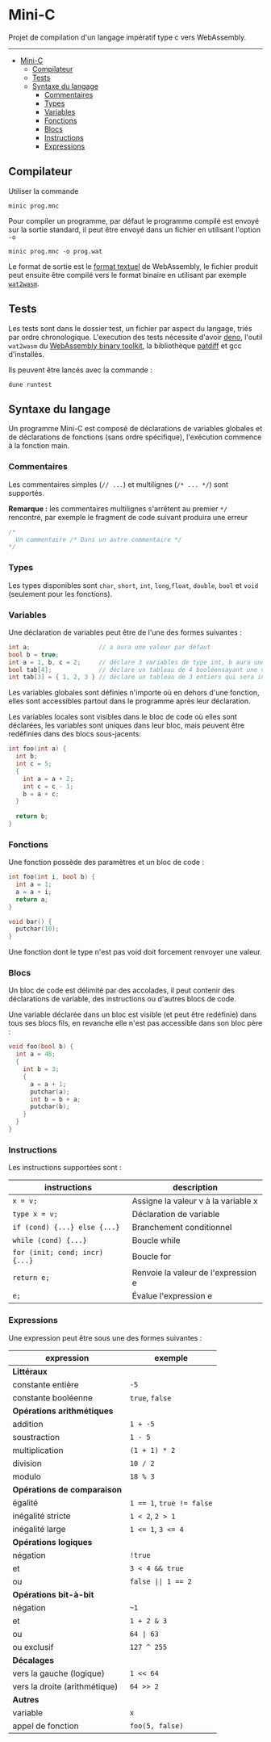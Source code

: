 # Mini-C

Projet de compilation d'un langage impératif type c vers WebAssembly.

---

- [Mini-C](#mini-c)
  - [Compilateur](#compilateur)
  - [Tests](#tests)
  - [Syntaxe du langage](#syntaxe-du-langage)
    - [Commentaires](#commentaires)
    - [Types](#types)
    - [Variables](#variables)
    - [Fonctions](#fonctions)
    - [Blocs](#blocs)
    - [Instructions](#instructions)
    - [Expressions](#expressions)

## Compilateur

Utiliser la commande
```
minic prog.mnc
```
Pour compiler un programme, par défaut le programme compilé est envoyé sur la sortie standard, il peut être envoyé dans un fichier
en utilisant l'option `-o`
```
minic prog.mnc -o prog.wat
```

Le format de sortie est le [format textuel](https://developer.mozilla.org/en-US/docs/WebAssembly/Understanding_the_text_format) de WebAssembly, le fichier produit peut ensuite être compilé vers le format binaire en utilisant par exemple [`wat2wasm`](https://github.com/WebAssembly/wabt#wabt-the-webassembly-binary-toolkit).

## Tests

Les tests sont dans le dossier test, un fichier par aspect du langage, triés par ordre chronologique. L'execution des tests nécessite d'avoir [deno](https://deno.land/), l'outil `wat2wasm` du [WebAssembly binary toolkit](https://github.com/WebAssembly/wabt#wabt-the-webassembly-binary-toolkit), la bibliothèque [patdiff](https://opam.ocaml.org/packages/patdiff/) et gcc d'installés.

Ils peuvent être lancés avec la commande :
```
dune runtest
```

## Syntaxe du langage

Un programme Mini-C est composé de déclarations de variables globales et de déclarations de fonctions (sans ordre spécifique), l'exécution commence à la fonction main.

### Commentaires

Les commentaires simples (`// ...`) et multilignes (`/* ... */`) sont supportés.

**Remarque :** les commentaires multilignes s'arrêtent au premier `*/` rencontré, par exemple le fragment de code suivant produira une erreur
```rs
/*
  Un commentaire /* Dans un autre commentaire */
*/
```

### Types

Les types disponibles sont `char`, `short`, `int`, `long`,`float`, `double`, `bool` et `void` (seulement pour les fonctions).

### Variables

Une déclaration de variables peut être de l'une des formes suivantes :

```c
int a;                   // a aura une valeur par défaut
bool b = true;
int a = 1, b, c = 2;     // déclare 3 variables de type int, b aura une valeur par défaut
bool tab[4];             // déclare un tableau de 4 booléensayant une valeur par défaut
int tab[3] = { 1, 2, 3 } // déclare un tableau de 3 entiers qui sera initialisé avec les valeurs 1, 2, 3
```

Les variables globales sont définies n'importe où en dehors d'une fonction, elles sont accessibles partout dans le programme après leur déclaration.

Les variables locales sont visibles dans le bloc de code où elles sont déclarées, les variables sont uniques dans leur bloc, mais peuvent être redéfinies dans des blocs sous-jacents:

```c
int foo(int a) {
  int b;
  int c = 5;
  {
    int a = a + 2;
    int c = c - 1;
    b = a + c;
  }
  
  return b;
}
```

### Fonctions

Une fonction possède des paramètres et un bloc de code :

```c
int foo(int i, bool b) {
  int a = 1;
  a = a + i;
  return a;
}

void bar() {
  putchar(10);
}
```

Une fonction dont le type n'est pas void doit forcement renvoyer une valeur.

### Blocs

Un bloc de code est délimité par des accolades, il peut contenir des déclarations de variable, des instructions ou d'autres blocs de code.

Une variable déclarée dans un bloc est visible (et peut être redéfinie) dans tous ses blocs fils, en revanche elle n'est pas accessible dans son bloc père :

```c
void foo(bool b) {
  int a = 48;
  {
    int b = 3;
    {
      a = a + 1;
      putchar(a);
      int b = b + a;
      putchar(b);
    }
  }
}
```

### Instructions

Les instructions supportées sont :

| instructions                  | description                                   |
| ----------------------------- | --------------------------------------------- |
| `x = v;`                      | Assigne la valeur v à la variable x           |
| `type x = v;`                 | Déclaration de variable                       |
| `if (cond) {...} else {...} ` | Branchement conditionnel                      |
| `while (cond) {...}`          | Boucle while                                  |
| `for (init; cond; incr) {...}`| Boucle for                                    |
| `return e;`                   | Renvoie la valeur de l'expression e           |
| `e;`                          | Évalue l'expression e                         |

### Expressions

Une expression peut être sous une des formes suivantes :

| expression                    | exemple                   |
| ----------------------------- | ------------------------- |
| **Littéraux**                 |                           |
| constante entière             | `-5`                      |
| constante booléenne           | `true`, `false`           |
| **Opérations arithmétiques**  |                           |
| addition                      | `1 + -5`                  |
| soustraction                  | `1 - 5`                   |
| multiplication                | `(1 + 1) * 2`             |
| division                      | `10 / 2`                  |
| modulo                        | `18 % 3`                  |
| **Opérations de comparaison** |                           |
| égalité                       | `1 == 1`, `true != false` |
| inégalité stricte             | `1 < 2`, `2 > 1`          |
| inégalité large               | `1 <= 1`, `3 <= 4`        |
| **Opérations logiques**       |                           |
| négation                      | `!true`                   |
| et                            | `3 < 4 && true`           |
| ou                            | `false \|\| 1 == 2`       |
| **Opérations bit-à-bit**      |                           |
| négation                      | `~1`                      |
| et                            | `1 + 2 & 3`               |
| ou                            | `64 \| 63`                |
| ou exclusif                   | `127 ^ 255`               |
| **Décalages**                 |                           |
| vers la gauche (logique)      | `1 << 64`                 |
| vers la droite (arithmétique) | `64 >> 2`                 |
| **Autres**                    |                           |
| variable                      | `x`                       |
| appel de fonction             | `foo(5, false)`           |
